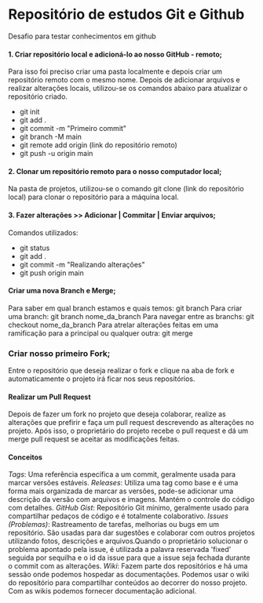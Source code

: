 # Repositório de estudos Git e Github
Desafio para testar conhecimentos em github

#### 1. Criar repositório local e adicioná-lo ao nosso GitHub - remoto;
Para isso foi preciso criar uma pasta localmente e depois criar um repositório remoto com o mesmo nome. Depois de adicionar arquivos e realizar alterações locais, utilizou-se os comandos abaixo para atualizar o repositório criado. 
- git init 
- git add .
- git commit -m "Primeiro commit"
- git branch -M main
- git remote add origin (link do repositório remoto)
- git push -u origin main

#### 2. Clonar um repositório remoto para o nosso computador local;
Na pasta de projetos, utilizou-se o comando git clone (link do repositório local) para clonar o repositório para a máquina local.

#### 3. Fazer alterações >> Adicionar | Commitar | Enviar arquivos;
Comandos utilizados:
- git status
- git add .
- git commit -m "Realizando alterações"
- git push origin main

#### Criar uma nova Branch e Merge;
Para saber em qual branch estamos e quais temos: git branch
Para criar uma branch: git branch nome_da_branch
Para navegar entre as branchs: git checkout nome_da_branch
Para atrelar alterações feitas em uma ramificação para a principal ou qualquer outra: git merge

### Criar nosso primeiro Fork;
Entre o repositório que deseja realizar o fork e clique na aba de fork e automaticamente o projeto irá ficar nos seus repositórios.

#### Realizar um Pull Request 
Depois de fazer um fork no projeto que deseja colaborar, 
realize as alterações que prefirir e faça um pull request descrevendo as alterações no projeto.
Após isso, o proprietário do projeto recebe o pull request e dá um merge pull request se aceitar as modificações feitas.

#### Conceitos
*Tags*: Uma referência específica a um commit, geralmente usada para marcar versões estáveis.
*Releases*: Utiliza uma tag como base e é uma forma mais organizada de marcar as versões, pode-se adicionar uma descrição da versão com arquivos e imagens. Mantém o controle do código com detalhes.
*GitHub Gist*: Repositório Git mínimo, geralmente usado para compartilhar pedaços de código e é totalmente colaborativo.
*Issues (Problemas)*: Rastreamento de tarefas, melhorias ou bugs em um repositório. São usadas para dar sugestões e colaborar com outros projetos utilizando fotos, descrições e arquivos.Quando o proprietário solucionar o problema apontado pela issue, é utilizada a palavra reservada 'fixed' seguida por sequilha e o id da issue para que a issue seja fechada durante o commit com as alterações.
*Wiki*: Fazem parte dos repositórios e há uma sessão onde podemos hospedar as documentações. Podemos usar o wiki do repositório para compartilhar conteúdos ao decorrer do nosso projeto. Com as wikis podemos fornecer documentação adicional.
